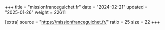 +++
title = "missionfranceguichet.fr"
date = "2024-02-21"
updated = "2025-01-26"
weight = 22611

[extra]
source = "https://missionfranceguichet.fr/"
ratio = 25
size = 22
+++
